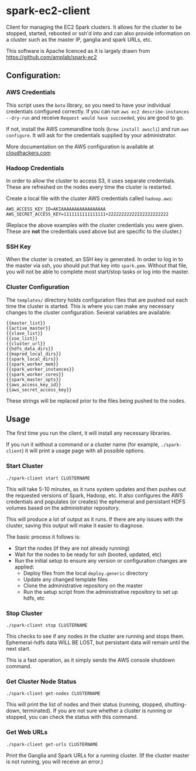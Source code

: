 # spark-ec2-client
Client for managing the EC2 Spark clusters. It allows for the cluster to be stopped, started, rebooted or ssh'd into and can also provide information on a cluster such as the master IP, ganglia and spark URLs, etc.

This software is Apache licenced as it is largely drawn from https://github.com/amplab/spark-ec2

## Configuration:
### AWS Credentials
This script uses the `boto` library, so you need to have your individual credentials configured correctly. If you can run `aws ec2 describe-instances --dry-run` and receive `Request would have succeeded`, you are good to go.

If not, install the AWS commandline tools (`brew install awscli`) and run `aws configure`. It will ask for the credentials supplied by your administrator.

More documentation on the AWS configuration is available at [cloudhackers.com](http://boto.cloudhackers.com/en/latest/boto_config_tut.html)

### Hadoop Credentials
In order to allow the cluster to access S3, it uses separate credentials. These are refreshed on the nodes every time the cluster is restarted.

Create a local file with the cluster AWS credentials called `hadoop.aws`:

    AWS_ACCESS_KEY_ID=AKIAAAAAAAAAAAAAAAAA
    AWS_SECRET_ACCESS_KEY=1111111111111111+22222222222222222222222

(Replace the above examples with the cluster credentials you were given. These are **not** the credentials used above but are specific to the cluster.)
### SSH Key
When the cluster is created, an SSH key is generated. In order to log in to the master via ssh, you should put that key into `spark.pem`. Without that file, you will not be able to complete most start/stop tasks or log into the master.

### Cluster Configuration
The `templates/` directory holds configuration files that are pushed out each time the cluster is started. This is where you can make any necessary changes to the cluster configuration. Several variables are available:

    {{master_list}}
    {{active_master}}
    {{slave_list}}
    {{zoo_list}}
    {{cluster_url}}
    {{hdfs_data_dirs}}
    {{mapred_local_dirs}}
    {{spark_local_dirs}}
    {{spark_worker_mem}}
    {{spark_worker_instances}}
    {{spark_worker_cores}}
    {{spark_master_opts}}
    {{aws_access_key_id}}
    {{aws_secret_access_key}}

These strings will be replaced prior to the files being pushed to the nodes.

## Usage

The first time you run the client, it will install any necessary libraries.

If you run it without a command or a cluster name (for example, `./spark-client`) it will print a usage page with all possible options.

### Start Cluster
`./spark-client start CLUSTERNAME`

This will take 5-10 minutes, as it runs system updates and then pushes out the requested versions of Spark, Hadoop, etc. It also configures the AWS credentials and populates (or creates) the ephemeral and persistant HDFS volumes based on the administrator repository.

This will produce a lot of output as it runs. If there are any issues with the cluster, saving this output will make it easier to diagnose.

The basic process it follows is:
* Start the nodes (if they are not already running)
* Wait for the nodes to be ready for ssh (booted, updated, etc)
* Run the initial setup to ensure any version or configuration changes are applied:
    * Deploy files from the local `deploy.generic` directory
    * Update any changed template files
    * Clone the administrative repository on the master
    * Run the setup script from the administrative repository to set up hdfs, etc

### Stop Cluster
`./spark-client stop CLUSTERNAME`

This checks to see if any nodes in the cluster are running and stops them. Ephemeral-hdfs data WILL BE LOST, but persistant data will remain until the next start.

This is a fast operation, as it simply sends the AWS console shutdown command.

### Get Cluster Node Status
`./spark-client get-nodes CLUSTERNAME`

This will print the list of nodes and their status (running, stopped, shutting-down, terminated). If you are not sure whether a cluster is running or stopped, you can check the status with this command.

### Get Web URLs
`./spark-client get-urls CLUSTERNAME`

Print the Ganglia and Spark URLs for a running cluster.
(If the cluster master is not running, you will receive an error.)
